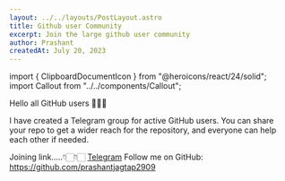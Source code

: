 ```yaml
---
layout: ../../layouts/PostLayout.astro
title: Github user Community
excerpt: Join the large github user community
author: Prashant
createdAt: July 20, 2023
---
```


import { ClipboardDocumentIcon } from "@heroicons/react/24/solid";
import Callout from "../../components/Callout";

Hello all GitHub users 🙋🏻‍♂️

 I have created a Telegram group for active GitHub users. 
 You can share your repo to get a wider reach for the repository, and everyone can help each other if needed.

Joining link.....👇🏻👇🏻
[Telegram](https://t.me/+8nhXp0ACcQ00Yjdl)
Follow me on GitHub: https://github.com/prashantjagtap2909

